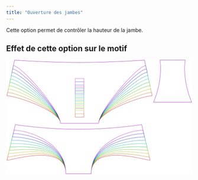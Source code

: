 ```yaml
---
title: "Ouverture des jambes"
---
```


Cette option permet de contrôler la hauteur de la jambe.

## Effet de cette option sur le motif

![Cette image montre l'effet de cette option en superposant plusieurs variantes qui ont une valeur différente pour cette option](ursula_legopening_sample.svg "Effet de cette option sur le motif")
